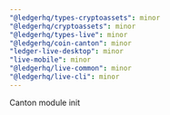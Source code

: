 ```yaml
---
"@ledgerhq/types-cryptoassets": minor
"@ledgerhq/cryptoassets": minor
"@ledgerhq/types-live": minor
"@ledgerhq/coin-canton": minor
"ledger-live-desktop": minor
"live-mobile": minor
"@ledgerhq/live-common": minor
"@ledgerhq/live-cli": minor
---
```


Canton module init
